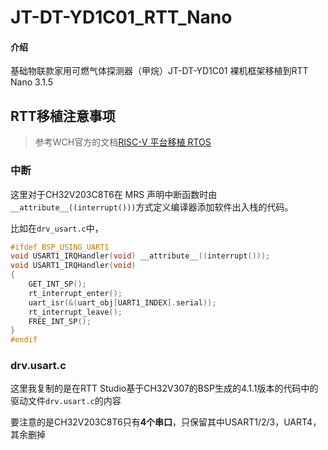 # JT-DT-YD1C01_RTT_Nano

#### 介绍

基础物联款家用可燃气体探测器（甲烷）JT-DT-YD1C01 裸机框架移植到RTT Nano 3.1.5

## RTT移植注意事项

> 参考WCH官方的文档[RISC-V 平台移植 RTOS](https://gitee.com/SXDT-Embedded/JT-DT-YD1C01_RTT_Nano/blob/main/doc/RTOS%E7%A7%BB%E6%A4%8D%E5%88%B0RISC-V.pdf)

### 中断

这里对于CH32V203C8T6在 MRS 声明中断函数时由`__attribute__((interrupt()))`方式定义编译器添加软件出入栈的代码。

比如在`drv_usart.c`中，

```c
#ifdef BSP_USING_UART1
void USART1_IRQHandler(void) __attribute__((interrupt()));
void USART1_IRQHandler(void)
{
    GET_INT_SP();
    rt_interrupt_enter();
    uart_isr(&(uart_obj[UART1_INDEX].serial));
    rt_interrupt_leave();
    FREE_INT_SP();
}
#endif
```

### drv.usart.c

这里我复制的是在RTT Studio基于CH32V307的BSP生成的4.1.1版本的代码中的驱动文件`drv.usart.c`的内容

要注意的是CH32V203C8T6只有**4个串口**，只保留其中USART1/2/3，UART4，其余删掉


